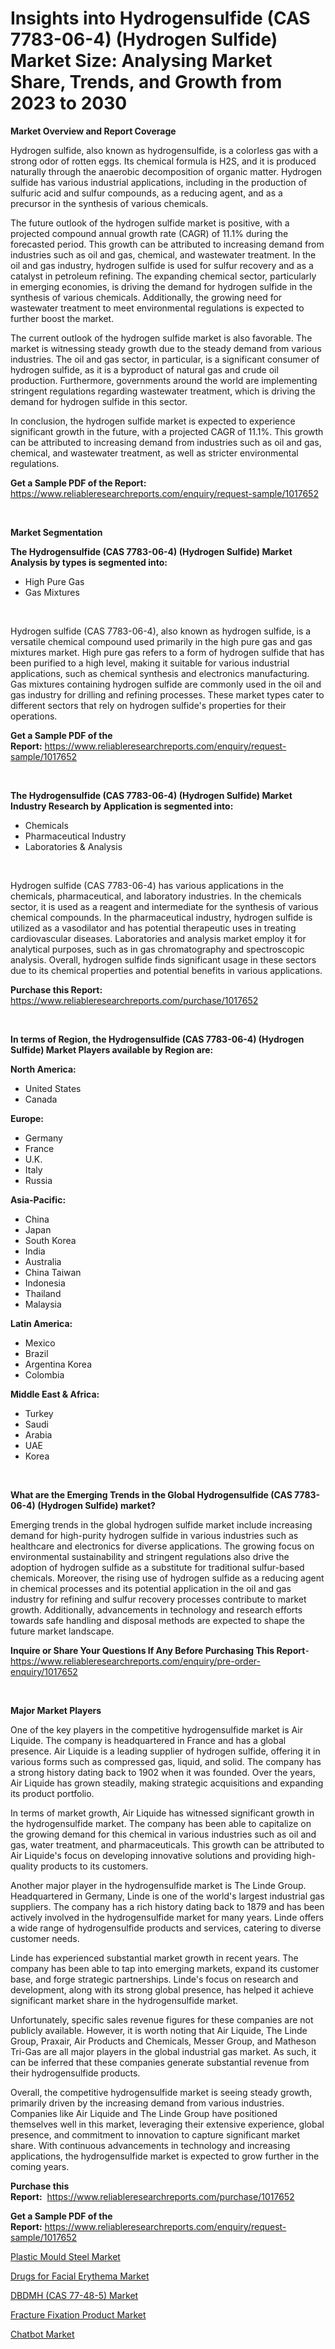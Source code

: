 <p><h1>Insights into Hydrogensulfide (CAS 7783-06-4) (Hydrogen Sulfide) Market Size: Analysing Market Share, Trends, and Growth from 2023 to 2030</h1></p><p><strong>Market Overview and Report Coverage</strong></p>
<p><p>Hydrogen sulfide, also known as hydrogensulfide, is a colorless gas with a strong odor of rotten eggs. Its chemical formula is H2S, and it is produced naturally through the anaerobic decomposition of organic matter. Hydrogen sulfide has various industrial applications, including in the production of sulfuric acid and sulfur compounds, as a reducing agent, and as a precursor in the synthesis of various chemicals.</p><p>The future outlook of the hydrogen sulfide market is positive, with a projected compound annual growth rate (CAGR) of 11.1% during the forecasted period. This growth can be attributed to increasing demand from industries such as oil and gas, chemical, and wastewater treatment. In the oil and gas industry, hydrogen sulfide is used for sulfur recovery and as a catalyst in petroleum refining. The expanding chemical sector, particularly in emerging economies, is driving the demand for hydrogen sulfide in the synthesis of various chemicals. Additionally, the growing need for wastewater treatment to meet environmental regulations is expected to further boost the market.</p><p>The current outlook of the hydrogen sulfide market is also favorable. The market is witnessing steady growth due to the steady demand from various industries. The oil and gas sector, in particular, is a significant consumer of hydrogen sulfide, as it is a byproduct of natural gas and crude oil production. Furthermore, governments around the world are implementing stringent regulations regarding wastewater treatment, which is driving the demand for hydrogen sulfide in this sector.</p><p>In conclusion, the hydrogen sulfide market is expected to experience significant growth in the future, with a projected CAGR of 11.1%. This growth can be attributed to increasing demand from industries such as oil and gas, chemical, and wastewater treatment, as well as stricter environmental regulations.</p></p>
<p><strong>Get a Sample PDF of the Report:</strong> <a href="https://www.reliableresearchreports.com/enquiry/request-sample/1017652">https://www.reliableresearchreports.com/enquiry/request-sample/1017652</a></p>
<p>&nbsp;</p>
<p><strong>Market Segmentation</strong></p>
<p><strong>The Hydrogensulfide (CAS 7783-06-4) (Hydrogen Sulfide) Market Analysis by types is segmented into:</strong></p>
<p><ul><li>High Pure Gas</li><li>Gas Mixtures</li></ul></p>
<p>&nbsp;</p>
<p><p>Hydrogen sulfide (CAS 7783-06-4), also known as hydrogen sulfide, is a versatile chemical compound used primarily in the high pure gas and gas mixtures market. High pure gas refers to a form of hydrogen sulfide that has been purified to a high level, making it suitable for various industrial applications, such as chemical synthesis and electronics manufacturing. Gas mixtures containing hydrogen sulfide are commonly used in the oil and gas industry for drilling and refining processes. These market types cater to different sectors that rely on hydrogen sulfide's properties for their operations.</p></p>
<p><strong>Get a Sample PDF of the Report:</strong>&nbsp;<a href="https://www.reliableresearchreports.com/enquiry/request-sample/1017652">https://www.reliableresearchreports.com/enquiry/request-sample/1017652</a></p>
<p>&nbsp;</p>
<p><strong>The Hydrogensulfide (CAS 7783-06-4) (Hydrogen Sulfide) Market Industry Research by Application is segmented into:</strong></p>
<p><ul><li>Chemicals</li><li>Pharmaceutical Industry</li><li>Laboratories & Analysis</li></ul></p>
<p>&nbsp;</p>
<p><p>Hydrogen sulfide (CAS 7783-06-4) has various applications in the chemicals, pharmaceutical, and laboratory industries. In the chemicals sector, it is used as a reagent and intermediate for the synthesis of various chemical compounds. In the pharmaceutical industry, hydrogen sulfide is utilized as a vasodilator and has potential therapeutic uses in treating cardiovascular diseases. Laboratories and analysis market employ it for analytical purposes, such as in gas chromatography and spectroscopic analysis. Overall, hydrogen sulfide finds significant usage in these sectors due to its chemical properties and potential benefits in various applications.</p></p>
<p><strong>Purchase this Report:</strong>&nbsp; <a href="https://www.reliableresearchreports.com/purchase/1017652">https://www.reliableresearchreports.com/purchase/1017652</a></p>
<p>&nbsp;</p>
<p><strong>In terms of Region, the Hydrogensulfide (CAS 7783-06-4) (Hydrogen Sulfide) Market Players available by Region are:</strong></p>
<p>
    <p> <strong> North America: </strong>
        <ul>
            <li>United States</li>
            <li>Canada</li>
        </ul>
        </p> 
    <p> <strong> Europe: </strong>
        <ul>
            <li>Germany</li>
            <li>France</li>
            <li>U.K.</li>
            <li>Italy</li>
            <li>Russia</li>
        </ul>
        </p> 
    <p> <strong> Asia-Pacific: </strong>
        <ul>
            <li>China</li>
            <li>Japan</li>
            <li>South Korea</li>
            <li>India</li>
            <li>Australia</li>
            <li>China Taiwan</li>
            <li>Indonesia</li>
            <li>Thailand</li>
            <li>Malaysia</li>
        </ul>
        </p> 
    <p> <strong> Latin America: </strong>
        <ul>
            <li>Mexico</li>
            <li>Brazil</li>
            <li>Argentina Korea</li>
            <li>Colombia</li>
        </ul>
        </p> 
    <p> <strong> Middle East & Africa: </strong>
        <ul>
            <li>Turkey</li>
            <li>Saudi</li>
            <li>Arabia</li>
            <li>UAE</li>
            <li>Korea</li>
        </ul>
    </p>
    </p>
<p>&nbsp;</p>
<p><strong>What are the Emerging Trends in the Global Hydrogensulfide (CAS 7783-06-4) (Hydrogen Sulfide) market?</strong></p>
<p><p>Emerging trends in the global hydrogen sulfide market include increasing demand for high-purity hydrogen sulfide in various industries such as healthcare and electronics for diverse applications. The growing focus on environmental sustainability and stringent regulations also drive the adoption of hydrogen sulfide as a substitute for traditional sulfur-based chemicals. Moreover, the rising use of hydrogen sulfide as a reducing agent in chemical processes and its potential application in the oil and gas industry for refining and sulfur recovery processes contribute to market growth. Additionally, advancements in technology and research efforts towards safe handling and disposal methods are expected to shape the future market landscape.</p></p>
<p><strong>Inquire or Share Your Questions If Any Before Purchasing This Report</strong>- <a href="https://www.reliableresearchreports.com/enquiry/pre-order-enquiry/1017652">https://www.reliableresearchreports.com/enquiry/pre-order-enquiry/1017652</a></p>
<p>&nbsp;</p>
<p><strong>Major Market Players</strong></p>
<p><p>One of the key players in the competitive hydrogensulfide market is Air Liquide. The company is headquartered in France and has a global presence. Air Liquide is a leading supplier of hydrogen sulfide, offering it in various forms such as compressed gas, liquid, and solid. The company has a strong history dating back to 1902 when it was founded. Over the years, Air Liquide has grown steadily, making strategic acquisitions and expanding its product portfolio.</p><p>In terms of market growth, Air Liquide has witnessed significant growth in the hydrogensulfide market. The company has been able to capitalize on the growing demand for this chemical in various industries such as oil and gas, water treatment, and pharmaceuticals. This growth can be attributed to Air Liquide's focus on developing innovative solutions and providing high-quality products to its customers.</p><p>Another major player in the hydrogensulfide market is The Linde Group. Headquartered in Germany, Linde is one of the world's largest industrial gas suppliers. The company has a rich history dating back to 1879 and has been actively involved in the hydrogensulfide market for many years. Linde offers a wide range of hydrogensulfide products and services, catering to diverse customer needs.</p><p>Linde has experienced substantial market growth in recent years. The company has been able to tap into emerging markets, expand its customer base, and forge strategic partnerships. Linde's focus on research and development, along with its strong global presence, has helped it achieve significant market share in the hydrogensulfide market.</p><p>Unfortunately, specific sales revenue figures for these companies are not publicly available. However, it is worth noting that Air Liquide, The Linde Group, Praxair, Air Products and Chemicals, Messer Group, and Matheson Tri-Gas are all major players in the global industrial gas market. As such, it can be inferred that these companies generate substantial revenue from their hydrogensulfide products.</p><p>Overall, the competitive hydrogensulfide market is seeing steady growth, primarily driven by the increasing demand from various industries. Companies like Air Liquide and The Linde Group have positioned themselves well in this market, leveraging their extensive experience, global presence, and commitment to innovation to capture significant market share. With continuous advancements in technology and increasing applications, the hydrogensulfide market is expected to grow further in the coming years.</p></p>
<p><strong>Purchase this Report:</strong>&nbsp;&nbsp;<a href="https://www.reliableresearchreports.com/purchase/1017652">https://www.reliableresearchreports.com/purchase/1017652</a></p>
<p></p>
<p><strong>Get a Sample PDF of the Report:</strong>&nbsp;<a href="https://www.reliableresearchreports.com/enquiry/request-sample/1017652">https://www.reliableresearchreports.com/enquiry/request-sample/1017652</a></p>
<p><p><a href="https://www.linkedin.com/pulse/plastic-mould-steel-market-challenges-opportunities-growth-iivue/">Plastic Mould Steel Market</a></p><p><a href="https://issuu.com/reportprime-2/docs/drugs-for-facial-erythema-market-size-2030.pptx?fr=xKAE9_zU1NQ">Drugs for Facial Erythema Market</a></p><p><a href="https://github.com/Chiragrp23/Market-Research-Report-List-1/blob/main/dbdmh-cas-77-48-5-market.md">DBDMH (CAS 77-48-5) Market</a></p><p><a href="https://issuu.com/reportprime-2/docs/fracture-fixation-product-market-size-2030.pptx?fr=xKAE9_zU1NQ">Fracture Fixation Product Market</a></p><p><a href="https://medium.com/@tanaysamar7412/chatbot-market-size-growth-forecast-2023-2030-eb6907229caf">Chatbot Market</a></p></p>